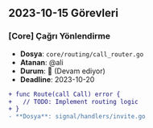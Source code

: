 ## 2023-10-15 Görevleri

### [Core] Çağrı Yönlendirme
- **Dosya**: `core/routing/call_router.go`
- **Atanan**: @ali
- **Durum**: 🔄 (Devam ediyor)
- **Deadline**: 2023-10-20
```diff
+ func Route(call Call) error {
+   // TODO: Implement routing logic
+ }
- **Dosya**: signal/handlers/invite.go
